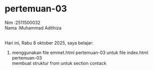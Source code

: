 # pertemuan-03

Nim :2511500032<br>
Nama :Muhammad Adithiza<br><br>

Hari ini, Rabu 8 oktober 2025, saya belajar:
<ol>
<li>menggunakan file emmet.html pertemuan-03 untuk file index.html pertemuan-03</li>membuat struktur from untuk section contack</li>
</ol>
